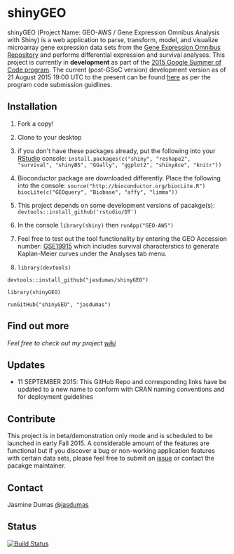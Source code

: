 # shinyGEO
shinyGEO (Project Name: GEO-AWS / Gene Expression Omnibus Analysis with Shiny) is a web application to parse, transform, model, and visualize microarray gene expression data sets from the [Gene Expression Omnibus Repository](http://www.ncbi.nlm.nih.gov/geo/browse/) and performs differential expression and survival analyses. This project is currently in **development** as part of the [2015 Google Summer of Code program](http://www.google-melange.com/gsoc/homepage/google/gsoc2015). The current (post-GSoC version) development version as of 21 August 2015 19:00 UTC to the present can be found [here](https://github.com/jasdumas/GEO-AWS) as per the program code submission guidlines.


## Installation
1. Fork a copy!

2. Clone to your desktop

3. if you don't have these packages already, put the following into your [RStudio](http://www.rstudio.com/) console: 
`install.packages(c("shiny", "reshape2", "survival", "shinyBS", "GGally", "ggplot2", "shinyAce", "knitr"))`

4.  Bioconductor package are downloaded differently. Place the following into the console:
  `source("http://bioconductor.org/biocLite.R")`                                                                       
    `biocLite(c("GEOquery", "Biobase", "affy", "limma"))`
  
5. This project depends on some development versions of pacakge(s): 
`devtools::install_github('rstudio/DT')`

6. In the console `library(shiny)` then `runApp("GEO-AWS")`

7. Feel free to test out the tool functionality by entering the GEO Accession number: [GSE19915](http://www.ncbi.nlm.nih.gov/geo/query/acc.cgi?acc=GSE19915) which includes survival characterstics to generate Kaplan-Meier curves under the Analyses tab menu.

8. `library(devtools)`

  `devtools::install_github("jasdumas/shinyGEO")`

  `library(shinyGEO)`

  `runGitHub("shinyGEO", "jasdumas")`

## Find out more
_Feel free to check out my project [wiki](https://github.com/jasdumas/GEO-AWS/wiki)_

## Updates
* 11 SEPTEMBER 2015: This GitHub Repo and corresponding links have be updated to a 
new name to conform with CRAN naming conventions and for deployment guidelines

## Contribute
This project is in beta/demonstration only mode and is scheduled to be launched in early Fall 2015. A considerable amount of the features are functional but if you discover a bug or non-working application features with certain data sets, please feel free to submit an [issue](https://github.com/jasdumas/GEO-AWS/issues) or contact the pacakge maintainer.

## Contact
Jasmine Dumas [@jasdumas](https://twitter.com/jasdumas)

## Status
[![Build Status](https://travis-ci.org/jasdumas/GEO-AWS.svg)](https://travis-ci.org/jasdumas/GEO-AWS)


